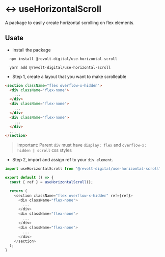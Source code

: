 # :left_right_arrow: useHorizontalScroll

A package to easily create horizontal scrolling on flex elements.

## Usate

- Install the package

```
  npm install @revolt-digital/use-horizontal-scroll

  yarn add @revolt-digital/use-horizontal-scroll
```

- Step 1, create a layout that you want to make scrolleable


```html
<section className="flex overflow-x-hidden">
  <div className="flex-none">
    ...
  </div>
  <div className="flex-none">
    ...
  </div>
  <div className="flex-none">
    ...
  </div>
  ...
</section>
```

> Important: Parent `div` must have `display: flex` and `overflow-x: hidden | scroll` css styles

- Step 2, import and assign ref to your `div element`.

```javascript
import useHorizontalScroll from "@revolt-digital/use-horizontal-scroll";

export default () => {
  const { ref } = useHorizontalScroll();

  return (
    <section className="flex overflow-x-hidden" ref={ref}>
      <div className="flex-none">
        ...
      </div>
      <div className="flex-none">
        ...
      </div>
      <div className="flex-none">
        ...
      </div>
    </section>
  );
}
```
